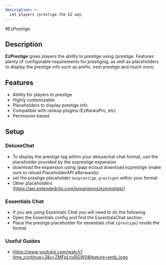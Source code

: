 ```yaml
---
description: >-
  Let players /prestige the EZ way
---
```


#EzPrestige

## Description

**EzPrestige** gives players the ability to prestige using /prestige. Features plenty of configurable requirements for prestiging, as well as placeholders to display the prestige info such as prefix, next prestige and much more.

## Features

* Ability for players to prestige
* Highly customizable.
* Placeholders to display prestige info
* Compatible with rankup plugins (EzRanksPro, etc)
* Permission based

## Setup

### DeluxeChat

* To display the prestige tag within your deluxechat chat format, use the placeholder provided by the ezprestige expansion
* download the expansion using /papi ecloud download ezprestige (make sure to reload PlaceholderAPI afterwards)
* set the prestige placeholder `%ezprestige_prestige%` within your format
* Other placeholders (https://api.extendedclip.com/expansions/ezprestige/)
  
### Essentials Chat

* If you are using Essentials Chat you will need to do the following
* Open the Essentials config and find the EssentialsChat section
* Place the prestige placeholder for essentials chat `{prestige}` inside the format

### Useful Guides

* https://www.youtube.com/watch?time_continue=2&v=ZMFpLnxRGW0&feature=emb_logo


